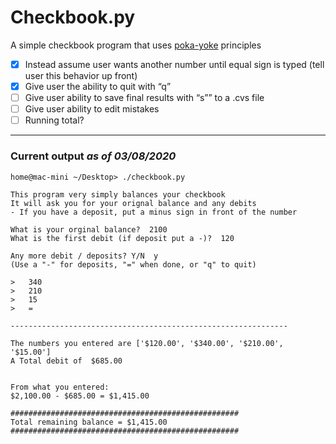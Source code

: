 # Checkbook.py

A simple checkbook program that uses [poka-yoke](https://asq.org/quality-resources/mistake-proofing
) principles <br>

- [x] Instead assume user wants another number until equal sign is typed (tell user this behavior up front)
- [x] Give user the ability to quit with “q”
- [ ] Give user ability to save final results with “s”” to a .cvs  file
- [ ] Give user ability to edit mistakes 
- [ ] Running total?

----

### Current output _as of 03/08/2020_
```
home@mac-mini ~/Desktop> ./checkbook.py

This program very simply balances your checkbook
It will ask you for your orignal balance and any debits
- If you have a deposit, put a minus sign in front of the number

What is your orginal balance?  2100
What is the first debit (if deposit put a -)?  120

Any more debit / deposits? Y/N  y
(Use a "-" for deposits, "=" when done, or "q" to quit)

>   340
>   210
>   15
>   =

--------------------------------------------------------------

The numbers you entered are ['$120.00', '$340.00', '$210.00', '$15.00']
A Total debit of  $685.00


From what you entered:
$2,100.00 - $685.00 = $1,415.00

###################################################
Total remaining balance = $1,415.00
###################################################
```
